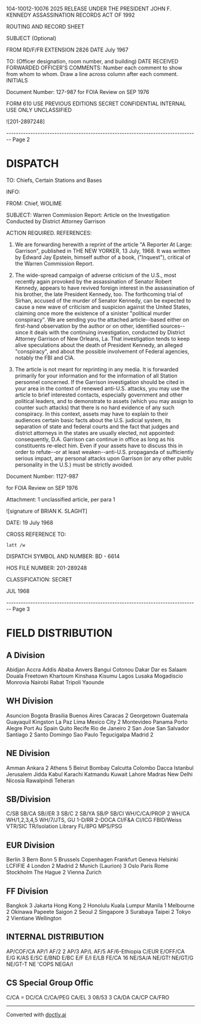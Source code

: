 104-10012-10076 2025 RELEASE UNDER THE PRESIDENT JOHN F. KENNEDY ASSASSINATION RECORDS ACT OF 1992

ROUTING AND RECORD SHEET

SUBJECT (Optional)

FROM
RD/F/FR
EXTENSION
2826
DATE
July 1967

TO: (Officer designation, room number, and building)
DATE
RECEIVED FORWARDED
OFFICER'S COMMENTS: Number each comment to show from whom to whom. Draw a line across column after each comment. INITIALS

Document Number: 127-987
for FOIA Review on SEP 1976

FORM 610
USE PREVIOUS EDITIONS
SECRET CONFIDENTIAL INTERNAL
USE ONLY UNCLASSIFIED

![201-2897248]


-------------------------------------------------------------------------------- Page 2

# DISPATCH

TO: Chiefs, Certain Stations and Bases

INFO:

FROM: Chief, WOLIME

SUBJECT: Warren Commission Report: Article on the Investigation Conducted by District Attorney Garrison

ACTION REQUIRED. REFERENCES:

1.  We are forwarding herewith a reprint of the article "A Reporter At Large: Garrison", published in THE NEW YORKER, 13 July, 1968. It was written by Edward Jay Epstein, himself author of a book, ("Inquest"), critical of the Warren Commission Report.

2.  The wide-spread campaign of adverse criticism of the U.S., most recently again provoked by the assassination of Senator Robert Kennedy, appears to have revived foreign interest in the assassination of his brother, the late President Kennedy, too. The forthcoming trial of Sirhan, accused of the murder of Senator Kennedy, can be expected to cause a new wave of criticism and suspicion against the United States, claiming once more the existence of a sinister "political murder conspiracy". We are sending you the attached article--based either on first-hand observation by the author or on other, identified sources--since it deals with the continuing investigation, conducted by District Attorney Garrison of New Orleans, La. That investigation tends to keep alive speculations about the death of President Kennedy, an alleged "conspiracy", and about the possible involvement of Federal agencies, notably the FBI and CIA.

3.  The article is not meant for reprinting in any media. It is forwarded primarily for your information and for the information of all Station personnel concerned. If the Garrison investigation should be cited in your area in the context of renewed anti-U.S. attacks, you may use the article to brief interested contacts, especially government and other political leaders, and to demonstrate to assets (which you may assign to counter such attacks) that there is no hard evidence of any such conspiracy. In this context, assets may have to explain to their audiences certain basic facts about the U.S. judicial system, its separation of state and federal courts and the fact that judges and district attorneys in the states are usually elected, not appointed: consequently, D.A. Garrison can continue in office as long as his constituents re-elect him. Even if your assets have to discuss this in order to refute--or at least weaken--anti-U.S. propaganda of sufficiently serious impact, any personal attacks upon Garrison (or any other public personality in the U.S.) must be strictly avoided.

Document Number: 1127-987

for FOIA Review on SEP 1976

Attachment: 1 unclassified article, per para 1

![signature of BRIAN K. SLAGHT]

DATE: 19 July 1968

CROSS REFERENCE TO:

`latt /w`

DISPATCH SYMBOL AND NUMBER: BD - 6614

HOS FILE NUMBER: 201-289248

CLASSIFICATION: SECRET

JUL 1968


-------------------------------------------------------------------------------- Page 3

# FIELD DISTRIBUTION

## A Division

Abidjan
Accra
Addis Ababa
Anvers
Bangui
Cotonou
Dakar
Dar es Salaam
Douala
Freetown
Khartoum
Kinshasa
Kisumu
Lagos
Lusaka
Mogadiscio
Monrovia
Nairobi
Rabat
Tripoli
Yaounde

## WH Division

Asuncion
Bogota
Brasilia
Buenos Aires
Caracas 2
Georgetown
Guatemala
Guayaquil
Kingston
La Paz
Lima
Mexico City 2
Montevideo
Panama
Porto Alegre
Port Au Spain
Quito
Recife
Rio de Janeiro 2
San Jose
San Salvador
Santiago 2
Santo Domingo
Sao Paulo
Tegucigalpa
Madrid 2

## NE Division

Amman
Ankara 2
Athens 5
Beirut
Bombay
Calcutta
Colombo
Dacca
Istanbul
Jerusalem
Jidda
Kabul
Karachi
Katmandu
Kuwait
Lahore
Madras
New Delhi
Nicosia
Rawalpindi
Teheran

## SB/Division

C/SB
SB/CA
SB//ER 3
SB/C 2
SB/YA
SB/P
SB/CI
WH/C/CA/PROP 2
WH/CA
WH/1,2,3,4,5
WH/7/JTS, GU
1-D/RR
2-DOCA
CI/F&A
CI/ICG
FBID/Weiss
VTR/SIC
TR/Isolation Library
FL/8PG
MPS/PSG

## EUR Division

Berlin 3
Bern
Bonn 5
Brussels
Copenhagen
Frankfurt
Geneva
Helsinki
LCFIFIE 4
London 2
Madrid 2
Munich (Laurion) 3
Oslo
Paris
Rome
Stockholm
The Hague 2
Vienna
Zurich

## FF Division

Bangkok 3
Jakarta
Hong Kong 2
Honolulu
Kuala Lumpur
Manila 1
Melbourne 2
Okinawa
Papeete
Saigon 2
Seoul 2
Singapore 3
Surabaya
Taipei 2
Tokyo 2
Vientiane
Wellington

## INTERNAL DISTRIBUTION

AP/COF/CA
AP/1
AF/2 2
AP/3
AP/L
AF/5
AF/6-Ethiopia
C/EUR
E/OFF/CA
E/G
K/AS
E/SC
E/BND
E/BC
E/F
E/I
E/LB
FE/CA 16
NE/SA/A
NE/GT!
NE/GT/G
NE/GT-T
NE 'COPS
NEGA/I

## CS Special Group Offic

C/CA = DC/CA
C/CA/PEG
CA/EL 3
08/53 3
CA/DA
CA/CP
CA/FRO


---
Converted with [doctly.ai](https://doctly.ai)
